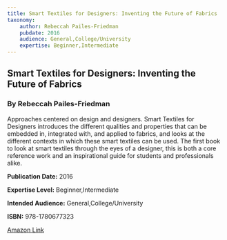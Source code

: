 ```yaml
---
title: Smart Textiles for Designers: Inventing the Future of Fabrics
taxonomy:
	author: Rebeccah Pailes-Friedman
	pubdate: 2016
	audience: General,College/University
	expertise: Beginner,Intermediate
---
```

## Smart Textiles for Designers: Inventing the Future of Fabrics
### By Rebeccah Pailes-Friedman
Approaches centered on design and designers. Smart Textiles for Designers introduces the different qualities and properties that can be embedded in, integrated with, and applied to fabrics, and looks at the different contexts in which these smart textiles can be used. The first book to look at smart textiles through the eyes of a designer, this is both a core reference work and an inspirational guide for students and professionals alike.

**Publication Date:** 2016

**Expertise Level:** Beginner,Intermediate

**Intended Audience:** General,College/University

**ISBN:** 978-1780677323

[Amazon Link](https://www.amazon.com/Smart-Textiles-Designers-Inventing-Fabrics/dp/1780677324/ref=pd_sim_14_1?_encoding=UTF8&pd_rd_i=1780677324&pd_rd_r=8daddcc2-f2c9-11e8-a029-3b664630e258&pd_rd_w=QLTK9&pd_rd_wg=b7EIQ&pf_rd_i=desktop-dp-sims&pf_rd_m=ATVPDKIKX0DER&pf_rd_p=18bb0b78-4200-49b9-ac91-f141d61a1780&pf_rd_r=T1HXS3N5X9ESSMWG0ZDV&pf_rd_s=desktop-dp-sims&pf_rd_t=40701&psc=1&refRID=T1HXS3N5X9ESSMWG0ZDV)